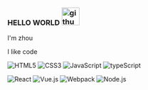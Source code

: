 ### HELLO WORLD <img src="https://github.githubassets.com/images/mona-whisper.gif" alt="githubimg" width="40"/>

I'm zhou

I like code


![HTML5](https://img.shields.io/badge/-HTML5-%232C3A42?style=flat-square&logo=html5&logoColor=000000&labelColor=%23E34F26&color=%23E34F26) 
![CSS3](https://img.shields.io/badge/-CSS3-%232C3A42?style=flat-square&logo=CSS3&logoColor=000000&labelColor=%231572B6&color=%231572B6) 
![JavaScript](https://img.shields.io/badge/-JavaScript-%23F6DE3A?style=flat-square&logo=javascript&logoColor=000000&labelColor=%23F6DE3A&color=%23FFCE5A) 
![typeScript](https://img.shields.io/badge/-TypeScript-%233178C6?style=flat-square&logo=typescript&logoColor=ffffff&labelColor=%233178C6&color=%233178C6)

![React](https://img.shields.io/badge/-React-%23282C34?style=flat-square&logo=react&logoColor=087EA4&labelColor=%23e5e7eb&color=%23e5e7eb) 
![Vue.js](https://img.shields.io/badge/-Vue.js-%232C3A42?style=flat-square&logo=vuedotjs&logoColor=#4FC08D&labelColor=%231a1a1a&color=%231a1a1a) 
![Webpack](https://img.shields.io/badge/-Webpack-%232C3A42?style=flat-square&logo=Webpack&logoColor=000000&labelColor=%238DD6F9&color=%238DD6F9) 
![Node.js](https://img.shields.io/badge/-Node.js-%232C3A42?style=flat-square&logo=nodedotjs&logoColor=339933&labelColor=%232c3437&color=%232c3437)

<!-- ![github stats](https://github-readme-stats.vercel.app/api?username=singzis&show_icons=true&theme=dracula)

[![Top Langs](https://github-readme-stats.vercel.app/api/top-langs/?username=singzis&layout=compact)](https://github.com/anuraghazra/github-readme-stats)
 -->
